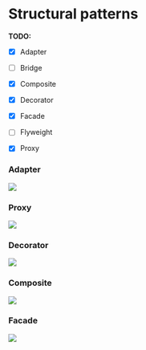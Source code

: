 # Structural patterns 


**TODO:**

- [x] Adapter
- [ ] Bridge
- [x] Composite
- [x] Decorator
- [x] Facade
- [ ] Flyweight
- [x] Proxy


### Adapter
![](https://upload.wikimedia.org/wikipedia/commons/d/d7/ObjectAdapter.png)


### Proxy
![](https://upload.wikimedia.org/wikipedia/commons/thumb/7/75/Proxy_pattern_diagram.svg/439px-Proxy_pattern_diagram.svg.png)


### Decorator
![](https://upload.wikimedia.org/wikipedia/commons/thumb/e/e9/Decorator_UML_class_diagram.svg/960px-Decorator_UML_class_diagram.svg.png)


### Composite
![](https://upload.wikimedia.org/wikipedia/commons/thumb/5/5a/Composite_UML_class_diagram_%28fixed%29.svg/600px-Composite_UML_class_diagram_%28fixed%29.svg.png)


### Facade
![](https://upload.wikimedia.org/wikipedia/en/5/57/Example_of_Facade_design_pattern_in_UML.png)
    